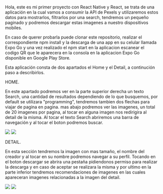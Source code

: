 Hola, este es mi primer proyecto con React Native y React, se trata de una aplicación en la cual vamos a consumir la API de Pexels y utilizaremos estos datos para mostrarlos, filtrarlos por una search, tendremos un pequeño paginado y podremos descargar estas imagenes a nuestro dispositivos mobiles.

En caso de querer probarla puede clonar este repositorio, realizar el correspondiente npm install y la descarga de una app en su celular llamada Expo Go y una vez realizado el npm start en la aplicacion escanear el codigo QR que le aparecera en la consola en la aplicacion Expo Go disponible en Google Play Store.

Esta aplicación consta de dos apartados el Home y el Detail, a continución paso a describirlos.

HOME.

En este apartado podremos ver en la parte superior derecha un texto Search, una cantidad de resultados dependiendo de lo que busquemos, por default se utilizara "programming", tendremos tambien dos flechas para viajar de pagina en pagina.
mas abajo podremos ver las imagenes, un total de 20 imagenes por pagina, al tocar en alguna imagen nos redirigira al detail de la misma.
Al tocar el texto Search abriremos una barra de navegación y al tocar el boton podremos buscar.

<img src='https://firebasestorage.googleapis.com/v0/b/pagina-lg-simulacion.appspot.com/o/home.jpeg?alt=media&token=1fb034a9-9f67-4873-a5b3-ff6c7d65d9c9' />
<img src='https://firebasestorage.googleapis.com/v0/b/pagina-lg-simulacion.appspot.com/o/homebuscar.jpeg?alt=media&token=c255b412-f4b5-4f90-86e5-5181fdc6d2ad'/>

DETAIL.

En esta sección tendremos la imagen con mas tamaño, el nombre del creador y al tocar en su nombre podremos navegar a su perfil.
Tocando en el boton descargar se abrira una pestaña pidiendonos permiso para realizar la descarga y en caso de aceptar se realizara la misma y por ultimo en la parte inferior tendremos recomendaciones de imagenes en las cuales apareceran imagenes relacionadas a la imagen del detail.

<img src='https://firebasestorage.googleapis.com/v0/b/pagina-lg-simulacion.appspot.com/o/detalle.jpeg?alt=media&token=7f26575f-2dff-4361-b5cd-db9f8ff29f93'/>
<img src='https://firebasestorage.googleapis.com/v0/b/pagina-lg-simulacion.appspot.com/o/descarga.jpeg?alt=media&token=d4d69017-978e-4470-94b7-06a4744cd9a8'>

